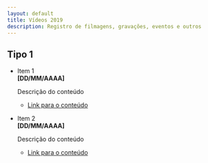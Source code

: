```yaml
---
layout: default
title: Vídeos 2019
description: Registro de filmagens, gravações, eventos e outros
---
```


<!-- 
Em href="" colocar dentro das aspas o link 
do arquivo seja no drive ou no próprio github
LEMBRE-SE SEMPRE DE TORNÁ-LO PÚBLICO
-->

## Tipo 1
<ul>
	<li>Item 1</li>
	<b>[DD/MM/AAAA]</b>
	<p>Descrição do conteúdo</p>
	<ul>
		<li><a href="" target="_blank">Link para o conteúdo</a></li>
	</ul>
	<p></p>
	<li>Item 2</li>
	<b>[DD/MM/AAAA]</b>
	<p>Descrição do conteúdo</p>
	<ul>
		<li><a href="" target="_blank">Link para o conteúdo</a></li>
	</ul>
</ul>